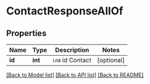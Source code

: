 # ContactResponseAllOf

## Properties
Name | Type | Description | Notes
------------ | ------------- | ------------- | -------------
**id** | **int** | เลข id Contact | [optional] 

[[Back to Model list]](../README.md#documentation-for-models) [[Back to API list]](../README.md#documentation-for-api-endpoints) [[Back to README]](../README.md)


